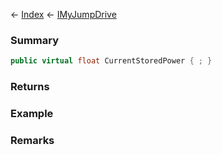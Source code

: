 ← [Index](Api-Index) ← [IMyJumpDrive](Sandbox.ModAPI.Ingame.IMyJumpDrive)

### Summary

```csharp
public virtual float CurrentStoredPower { ; }
```

### Returns

### Example

### Remarks

